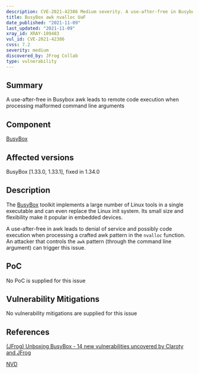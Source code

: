 ```yaml
---
description: CVE-2021-42386 Medium severity. A use-after-free in Busybox awk leads to remote code execution when processing malformed command line arguments
title: BusyBox awk nvalloc UaF
date_published: "2021-11-09"
last_updated: "2021-11-09"
xray_id: XRAY-189483
vul_id: CVE-2021-42386
cvss: 7.2
severity: medium
discovered_by: JFrog Collab
type: vulnerability
---
```

## Summary
A use-after-free in Busybox awk leads to remote code execution when processing malformed command line arguments

## Component

[BusyBox](https://busybox.net/)

## Affected versions

BusyBox [1.33.0, 1.33.1], fixed in 1.34.0

## Description

The [BusyBox](https://busybox.net/) toolkit implements a large number of Linux tools in a single executable and can even replace the Linux init system. Its small size and flexibility make it popular in embedded devices.

A use-after-free in awk leads to denial of service and possibly code execution when processing a crafted awk pattern in the `nvalloc` function.
An attacker that controls the `awk` pattern (through the command line argument) can trigger this issue.

## PoC

No PoC is supplied for this issue

## Vulnerability Mitigations

No vulnerability mitigations are supplied for this issue

## References

[(JFrog) Unboxing BusyBox - 14 new vulnerabilities uncovered by Claroty and JFrog ](https://jfrog.com/blog/unboxing-busybox-14-new-vulnerabilities-uncovered-by-claroty-and-jfrog/)

[NVD](https://nvd.nist.gov/vuln/detail/CVE-2021-42386)